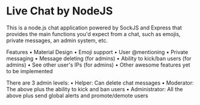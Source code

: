 # Live Chat by NodeJS

This is a node.js chat application powered by SockJS and Express that provides the main functions you'd expect from a chat, such as emojis, private messages, an admin system, etc.

Features
•	Material Design
•	Emoji support
•	User @mentioning
•	Private messaging
•	Message deleting (for admins)
•	Ability to kick/ban users (for admins)
•	See other user's IPs (for admins)
•	Other awesome features yet to be implemented

There are 3 admin levels:
•	Helper: Can delete chat messages
•	Moderator: The above plus the ability to kick and ban users
•	Administrator: All the above plus send global alerts and promote/demote users
